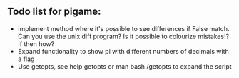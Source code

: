 ## Todo list for pigame:
* implement method where it's possible to see differences if False match. Can you use the unix diff program? Is it possible to colourize mistakes!? If then how?
* Expand functionality to show pi with different numbers of decimals with a flag
* Use getopts, see help getopts or man bash /getopts to expand the script
